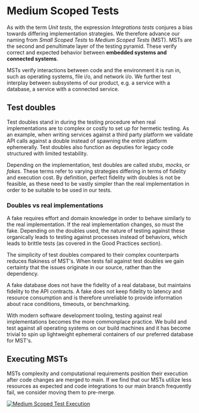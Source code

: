 # Medium Scoped Tests

As with the term *Unit tests*, the expression *Integrations tests* conjures a bias towards differing implementation strategies. We therefore advance our naming from *Small Scoped Tests* to *Medium Scoped Tests* (MST). MSTs are the second and penultimate layer of the testing pyramid. These verify correct and expected behavior between **embedded systems and connected systems**.

MSTs verify interactions between code and the environment it is run in, such as operating systems, file i/o, and network i/o. We further test interplay between subsystems of our product, e.g. a service with a database, a service with a connected service.

## Test doubles

Test doubles stand in during the testing procedure when real implementations are to complex or costly to set up for hermetic testing. As an example, when writing services against a third party platform we validate API calls against a double instead of spawning the entire platform ephemerally. Test doubles also function as deputies for legacy code structured with limited testability.

Depending on the implementation, test doubles are called *stubs*, *mocks*, or *fakes*. These terms refer to varying strategies differing in terms of fidelity and execution cost. By definition, perfect fidelity with doubles is not be feasible, as these need to be vastly simpler than the real implementation in order to be suitable to be used in our tests.

### Doubles vs real implementations

A fake requires effort and domain knowledge in order to behave similarly to the real implementation. If the real implementation changes, so must the fake. Depending on the doubles used, the nature of testing against these organically leads to testing against processes instead of behaviors, which leads to brittle tests (as covered in the Good Practices section).

The simplicity of test doubles compared to their complex counterparts reduces flakiness of MST's. When tests fail against test doubles we gain certainty that the issues originate in our source, rather than the dependency.

A fake database does not have the fidelity of a real database, but maintains fidelity to the API contracts. A fake does not keep fidelity to latency and resource consumption and is therefore unreliable to provide information about race conditions, timeouts, or benchmarking.

With modern software development tooling, testing against real implementations becomes the more commonplace practice. We build and test against all operating systems on our build machines and it has become trivial to spin up lightweight ephemeral containers of our preferred database for MST's.

## Executing MSTs

MSTs complexity and computational requirements position their execution after code changes are merged to main. If we find that our MSTs utilize less resources as expected and code integrations to our main branch frequently fail, we consider moving them to pre-merge.

[![Medium Scoped Test Execution](../../../assets/images/book/anatomy-of-a-code-change/testing/mst-execution.webp)](../../../assets/images/book/anatomy-of-a-code-change/testing/mst-execution.png)
